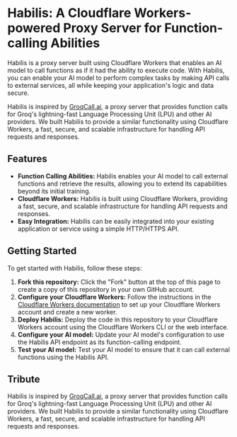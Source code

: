 # Habilis: A Cloudflare Workers-powered Proxy Server for Function-calling Abilities

Habilis is a proxy server built using Cloudflare Workers that enables an AI model to call functions as if it had the ability to execute code. With Habilis, you can enable your AI model to perform complex tasks by making API calls to external services, all while keeping your application's logic and data secure.

Habilis is inspired by [GroqCall.ai](https://funckycall.ai/), a proxy server that provides function calls for Groq's lightning-fast Language Processing Unit (LPU) and other AI providers. We built Habilis to provide a similar functionality using Cloudflare Workers, a fast, secure, and scalable infrastructure for handling API requests and responses.

## Features

- **Function Calling Abilities:** Habilis enables your AI model to call external functions and retrieve the results, allowing you to extend its capabilities beyond its initial training.
- **Cloudflare Workers:** Habilis is built using Cloudflare Workers, providing a fast, secure, and scalable infrastructure for handling API requests and responses.
- **Easy Integration:** Habilis can be easily integrated into your existing application or service using a simple HTTP/HTTPS API.

## Getting Started

To get started with Habilis, follow these steps:

1. **Fork this repository:** Click the "Fork" button at the top of this page to create a copy of this repository in your own GitHub account.
2. **Configure your Cloudflare Workers:** Follow the instructions in the [Cloudflare Workers documentation](https://developers.cloudflare.com/workers/learning/getting-started) to set up your Cloudflare Workers account and create a new worker.
3. **Deploy Habilis:** Deploy the code in this repository to your Cloudflare Workers account using the Cloudflare Workers CLI or the web interface.
4. **Configure your AI model:** Update your AI model's configuration to use the Habilis API endpoint as its function-calling endpoint.
5. **Test your AI model:** Test your AI model to ensure that it can call external functions using the Habilis API.

## Tribute

Habilis is inspired by [GroqCall.ai](https://funckycall.ai/), a proxy server that provides function calls for Groq's lightning-fast Language Processing Unit (LPU) and other AI providers. We built Habilis to provide a similar functionality using Cloudflare Workers, a fast, secure, and scalable infrastructure for handling API requests and responses.